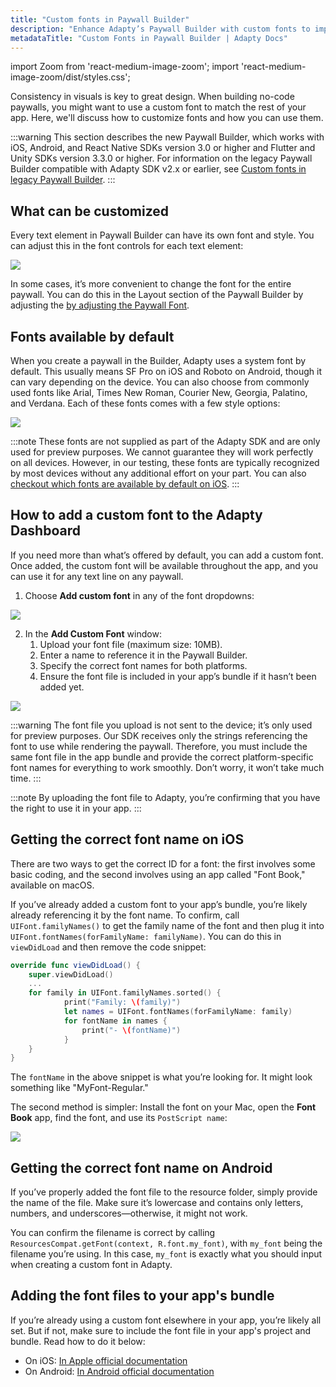 ```yaml
---
title: "Custom fonts in Paywall Builder"
description: "Enhance Adapty’s Paywall Builder with custom fonts to improve design."
metadataTitle: "Custom Fonts in Paywall Builder | Adapty Docs"
---
```


import Zoom from 'react-medium-image-zoom';
import 'react-medium-image-zoom/dist/styles.css';

Consistency in visuals is key to great design. When building no-code paywalls, you might want to use a custom font to match the rest of your app. Here, we'll discuss how to customize fonts and how you can use them.

:::warning
This section describes the new Paywall Builder, which works with iOS, Android, and React Native SDKs version 3.0 or higher and Flutter and Unity SDKs version 3.3.0 or higher. For information on the legacy Paywall Builder compatible with Adapty SDK v2.x or earlier, see [Custom fonts in legacy Paywall Builder](using-custom-fonts-in-legacy-paywall-builder).
:::

##

## What can be customized

Every text element in Paywall Builder can have its own font and style. You can adjust this in the font controls for each text element:

<Zoom>
  <img src={require('./img/56a8845-choose_font.webp').default}
  style={{
    border: '1px solid #727272', /* border width and color */
    width: '700px', /* image width */
    display: 'block', /* for alignment */
    margin: '0 auto' /* center alignment */
  }}
/>
</Zoom>

In some cases, it’s more convenient to change the font for the entire paywall. You can do this in the Layout section of the Paywall Builder by adjusting the [by adjusting the Paywall Font](paywall-layout-and-products#font-settings-of-your-paywall).

## Fonts available by default

When you create a paywall in the Builder, Adapty uses a system font by default. This usually means SF Pro on iOS and Roboto on Android, though it can vary depending on the device. You can also choose from commonly used fonts like Arial, Times New Roman, Courier New, Georgia, Palatino, and Verdana. Each of these fonts comes with a few style options:


<Zoom>
  <img src={require('./img/f9d87dc-default_fonts.webp').default}
  style={{
    border: '1px solid #727272', /* border width and color */
    width: '700px', /* image width */
    display: 'block', /* for alignment */
    margin: '0 auto' /* center alignment */
  }}
/>
</Zoom>





:::note
These fonts are not supplied as part of the Adapty SDK and are only used for preview purposes. We cannot guarantee they will work perfectly on all devices. However, in our testing, these fonts are typically recognized by most devices without any additional effort on your part. You can also [checkout which fonts are available by default on iOS](https://developer.apple.com/fonts/system-fonts/).
:::

## How to add a custom font to the Adapty Dashboard

If you need more than what’s offered by default, you can add a custom font. Once added, the custom font will be available throughout the app, and you can use it for any text line on any paywall.

1. Choose **Add custom font** in any of the font dropdowns:

<Zoom>
  <img src={require('./img/7498a5a-add_custom_font.webp').default}
  style={{
    border: '1px solid #727272', /* border width and color */
    width: '700px', /* image width */
    display: 'block', /* for alignment */
    margin: '0 auto' /* center alignment */
  }}
/>
</Zoom>

2. In the **Add Custom Font** window:
   1. Upload your font file (maximum size: 10MB).
   2. Enter a name to reference it in the Paywall Builder.
   3. Specify the correct font names for both platforms.
   4. Ensure the font file is included in your app’s bundle if it hasn’t been added yet.


<Zoom>
  <img src={require('./img/89fb748-CleanShot_2024-02-07_at_13.21.552x.webp').default}
  style={{
    border: 'none', /* border width and color */
    width: '700px', /* image width */
    display: 'block', /* for alignment */
    margin: '0 auto' /* center alignment */
  }}
/>
</Zoom>





:::warning
The font file you upload is not sent to the device; it’s only used for preview purposes. Our SDK receives only the strings referencing the font to use while rendering the paywall. Therefore, you must include the same font file in the app bundle and provide the correct platform-specific font names for everything to work smoothly. Don’t worry, it won’t take much time.
:::

:::note
By uploading the font file to Adapty, you’re confirming that you have the right to use it in your app.
:::

## Getting the correct font name on iOS

There are two ways to get the correct ID for a font: the first involves some basic coding, and the second involves using an app called "Font Book," available on macOS.

If you’ve already added a custom font to your app’s bundle, you’re likely already referencing it by the font name. To confirm, call `UIFont.familyNames()` to get the family name of the font and then plug it into `UIFont.fontNames(forFamilyName: familyName)`. You can do this in `viewDidLoad` and then remove the code snippet:

```swift showLineNumbers title="Swift"
override func viewDidLoad() {
    super.viewDidLoad()
  	...
  	for family in UIFont.familyNames.sorted() {
    		print("Family: \(family)")
	    	let names = UIFont.fontNames(forFamilyName: family)
    		for fontName in names {
        		print("- \(fontName)")
    		}
    }
}
```

The `fontName` in the above snippet is what you’re looking for. It might look something like "MyFont-Regular."

The second method is simpler: Install the font on your Mac, open the **Font Book** app, find the font, and use its `PostScript name`:


<Zoom>
  <img src={require('./img/bb8a902-CleanShot_2024-01-12_at_20.32.222x.webp').default}
  style={{
    border: 'none', /* border width and color */
    width: '700px', /* image width */
    display: 'block', /* for alignment */
    margin: '0 auto' /* center alignment */
  }}
/>
</Zoom>





## Getting the correct font name on Android

If you’ve properly added the font file to the resource folder, simply provide the name of the file. Make sure it’s lowercase and contains only letters, numbers, and underscores—otherwise, it might not work.

You can confirm the filename is correct by calling `ResourcesCompat.getFont(context, R.font.my_font)`, with `my_font` being the filename you’re using. In this case, `my_font` is exactly what you should input when creating a custom font in Adapty.

## Adding the font files to your app's bundle

If you’re already using a custom font elsewhere in your app, you’re likely all set. But if not, make sure to include the font file in your app's project and bundle. Read how to do it below:

- On iOS: [In Apple official documentation](https://developer.apple.com/documentation/uikit/text_display_and_fonts/adding_a_custom_font_to_your_app)
- On Android: [In Android official documentation](https://developer.android.com/develop/ui/views/text-and-emoji/fonts-in-xml)